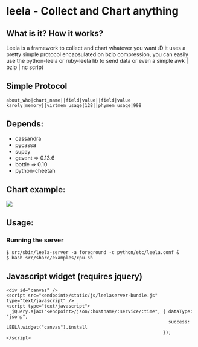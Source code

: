 # leela - Collect and Chart anything

## What is it? How it works?
Leela is a framework to collect and chart whatever you want :D
it uses a pretty simple protocol encapsulated on bzip compression,
you can easily use the python-leela or ruby-leela lib to send data
or even a simple awk | bzip | nc script

## Simple Protocol
    about_who|chart_name||field|value||field|value
    karoly|memory||virtmem_usage|128||phymem_usage|998

## Depends:
* cassandra
* pycassa
* supay
* gevent => 0.13.6
* bottle => 0.10
* python-cheetah

## Chart example:
<img src="https://github.com/locaweb/leela-server/raw/master/example.png">

## Usage:
### Running the server
    $ src/sbin/leela-server -a foreground -c python/etc/leela.conf &
    $ bash src/share/examples/cpu.sh

## Javascript widget (requires jquery)
    <div id="canvas" />
    <script src="<endpoint>/static/js/leelaserver-bundle.js" type="text/javascript" />
    <script type="text/javascript">
      jQuery.ajax("<endpoint>/json/:hostname/:service/:time", { dataType: "jsonp",
                                                                success: LEELA.widget("canvas").install
                                                              });
    </script>
